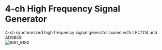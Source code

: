 # 4-ch High Frequency Signal Generator

4-ch synchronized high frequency signal generator based with LPC1114 and AD9859.<br>
![IMG_5180](https://github.com/ghz-ws/LPC1114-4chSG-AD9859/assets/52226620/6d95b0d6-a8c0-4792-849c-c3ce579b8845)
